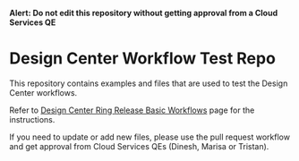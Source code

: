 **Alert: Do not edit this repository without getting approval from a Cloud Services QE**

# Design Center Workflow Test Repo
This repository contains examples and files that are used to test the Design Center workflows.

Refer to [Design Center Ring Release Basic Workflows](https://confluence.mathworks.com/x/PUjATw) page for the instructions.

If you need to update or add new files, please use the pull request workflow and get approval from Cloud Services QEs (Dinesh, Marisa or Tristan).